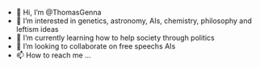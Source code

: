 - 👋 Hi, I’m @ThomasGenna
- 👀 I’m interested in genetics, astronomy, AIs, chemistry, philosophy and leftism ideas
- 🌱 I’m currently learning how to help society through politics
- 💞️ I’m looking to collaborate on free speechs AIs
- 📫 How to reach me ...

<!---
ThomasGenna/ThomasGenna is a ✨ special ✨ repository because its `README.md` (this file) appears on your GitHub profile.
You can click the Preview link to take a look at your changes.
--->
